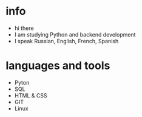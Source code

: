 # info
- hi there
- I am studying Python and backend development
- I speak Russian, English, French, Spanish

# languages and tools
* Pyton
* SQL
* HTML & CSS
* GIT
* Linux
